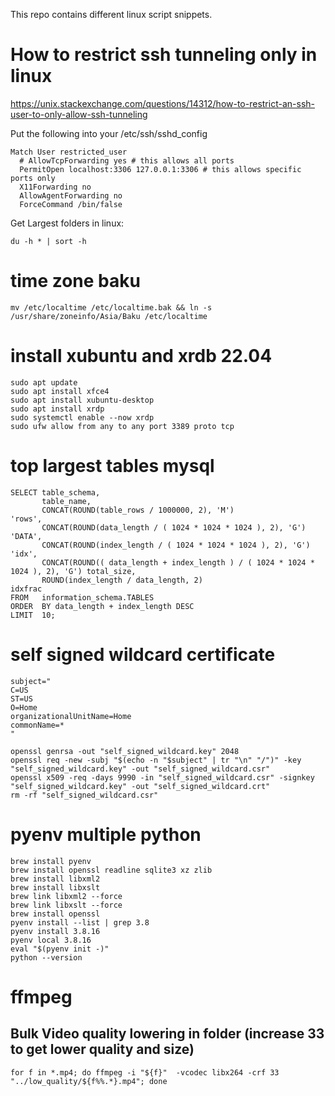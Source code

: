 This repo contains different linux script snippets.

# How to restrict ssh tunneling only in linux

https://unix.stackexchange.com/questions/14312/how-to-restrict-an-ssh-user-to-only-allow-ssh-tunneling

Put the following into your /etc/ssh/sshd_config

```
Match User restricted_user
  # AllowTcpForwarding yes # this allows all ports
  PermitOpen localhost:3306 127.0.0.1:3306 # this allows specific ports only
  X11Forwarding no
  AllowAgentForwarding no
  ForceCommand /bin/false
  ```
  
  Get Largest folders in linux:
  
  `du -h * | sort -h`
  
  
# time zone baku

`mv /etc/localtime /etc/localtime.bak && ln -s /usr/share/zoneinfo/Asia/Baku /etc/localtime`

# install xubuntu and xrdb 22.04
```
sudo apt update
sudo apt install xfce4
sudo apt install xubuntu-desktop
sudo apt install xrdp
sudo systemctl enable --now xrdp
sudo ufw allow from any to any port 3389 proto tcp
```

# top largest tables mysql
```
SELECT table_schema,
       table_name,
       CONCAT(ROUND(table_rows / 1000000, 2), 'M')                                    'rows',
       CONCAT(ROUND(data_length / ( 1024 * 1024 * 1024 ), 2), 'G')                    'DATA',
       CONCAT(ROUND(index_length / ( 1024 * 1024 * 1024 ), 2), 'G')                   'idx',
       CONCAT(ROUND(( data_length + index_length ) / ( 1024 * 1024 * 1024 ), 2), 'G') total_size,
       ROUND(index_length / data_length, 2)                                           idxfrac
FROM   information_schema.TABLES
ORDER  BY data_length + index_length DESC
LIMIT  10;
```

# self signed wildcard certificate
```
subject="
C=US
ST=US
O=Home
organizationalUnitName=Home
commonName=*
"

openssl genrsa -out "self_signed_wildcard.key" 2048
openssl req -new -subj "$(echo -n "$subject" | tr "\n" "/")" -key "self_signed_wildcard.key" -out "self_signed_wildcard.csr"
openssl x509 -req -days 9990 -in "self_signed_wildcard.csr" -signkey "self_signed_wildcard.key" -out "self_signed_wildcard.crt"
rm -rf "self_signed_wildcard.csr"

```



# pyenv multiple python
```
brew install pyenv
brew install openssl readline sqlite3 xz zlib
brew install libxml2
brew install libxslt
brew link libxml2 --force
brew link libxslt --force
brew install openssl
pyenv install --list | grep 3.8
pyenv install 3.8.16
pyenv local 3.8.16
eval "$(pyenv init -)"
python --version
```

# ffmpeg

## Bulk Video quality lowering in folder (increase 33 to get lower quality and size)
```
for f in *.mp4; do ffmpeg -i "${f}"  -vcodec libx264 -crf 33 "../low_quality/${f%%.*}.mp4"; done
```










